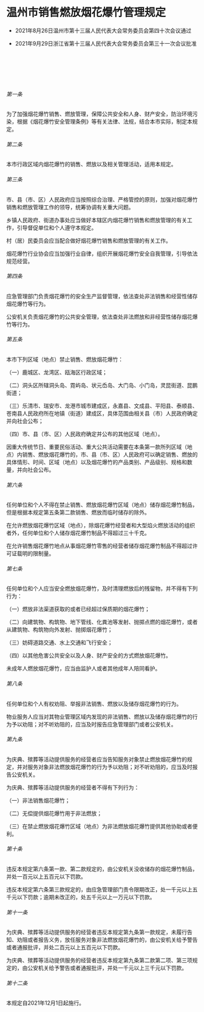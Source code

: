 # 温州市销售燃放烟花爆竹管理规定

- 2021年8月26日温州市第十三届人民代表大会常务委员会第四十次会议通过

- 2021年9月29日浙江省第十三届人民代表大会常务委员会第三十一次会议批准

<!-- INFO END -->

​

​

​

###### 第一条

为了加强烟花爆竹销售、燃放管理，保障公共安全和人身、财产安全，防治环境污染，根据《烟花爆竹安全管理条例》等有关法律、法规，结合本市实际，制定本规定。

###### 第二条

本市行政区域内烟花爆竹的销售、燃放以及相关管理活动，适用本规定。

###### 第三条

市、县（市、区）人民政府应当按照综合治理、严格管控的原则，加强对烟花爆竹销售和燃放管理工作的领导，统筹协调有关重大问题。

乡镇人民政府、街道办事处应当做好本辖区内烟花爆竹销售和燃放管理的有关工作，引导督促单位和个人遵守本规定。

村（居）民委员会应当配合做好烟花爆竹销售和燃放管理的有关工作。

烟花爆竹行业协会应当加强行业自律，组织开展烟花爆竹安全自我管理，引导依法规范经营。

###### 第四条

应急管理部门负责烟花爆竹的安全生产监督管理，依法查处非法销售和经营性储存烟花爆竹等行为。

公安机关负责烟花爆竹的公共安全管理，依法查处非法燃放和非经营性储存烟花爆竹等行为。

###### 第五条

本市下列区域（地点）禁止销售、燃放烟花爆竹：

（一）鹿城区、龙湾区、瓯海区行政区域；

（二）洞头区所辖洞头岛、霓屿岛、状元岙岛、大门岛、小门岛，灵昆街道、昆鹏街道；

（三）乐清市、瑞安市、龙港市城市建成区，永嘉县、文成县、平阳县、泰顺县、苍南县人民政府所在地镇（街道）建成区，具体范围由相关县（市）人民政府确定并向社会公布；

（四）市、县（市、区）人民政府确定并公布的其他区域（地点）。

因重大传统节日、重要民俗活动、重大公共活动需要在本条第一款所列区域（地点）内销售、燃放烟花爆竹的，市、县（市、区）人民政府可以确定销售、燃放的具体情形、时间、区域（地点）以及烟花爆竹的产品类别、产品级别、规格和数量，并向社会公布。

###### 第六条

任何单位和个人不得在禁止销售、燃放烟花爆竹区域（地点）储存烟花爆竹制品，但是根据本规定第五条第二款销售、燃放而临时储存的除外。

在允许燃放烟花爆竹区域（地点），除烟花爆竹经营者和大型焰火燃放活动的组织者外，任何单位和个人储存烟花爆竹制品不得超过三十千克。

在允许销售烟花爆竹地点从事烟花爆竹零售的经营者储存烟花爆竹制品不得超过许可证载明的限制量。

###### 第七条

任何单位和个人应当安全燃放烟花爆竹，及时清理燃放后的残留物，并不得有下列行为：

（一）燃放非法渠道获取的或者已经超过保质期的烟花爆竹；

（二）向建筑物、构筑物、地下管线、化粪池等发射、抛掷点燃的烟花爆竹，或者从建筑物、构筑物向外发射、抛掷烟花爆竹；

（三）妨碍道路交通、水上交通和飞行安全；

（四）以其他危害公共安全以及人身、财产安全的方式燃放烟花爆竹。

未成年人燃放烟花爆竹，应当由监护人或者其他成年人陪同看护。

###### 第八条

任何单位和个人有权劝阻、举报非法销售、燃放以及储存烟花爆竹的行为。

物业服务人应当对其物业管理区域内发现的非法销售、燃放以及储存烟花爆竹的行为予以劝阻；对不听劝阻的，应当及时报告应急管理部门或者公安机关。

###### 第九条

为庆典、殡葬等活动提供服务的经营者应当告知服务对象禁止燃放烟花爆竹的规定，并对服务对象非法燃放烟花爆竹的行为予以劝阻；对不听劝阻的，应当及时报告公安机关。

为庆典、殡葬等活动提供服务的经营者不得有下列行为：

（一）非法销售烟花爆竹；

（二）无偿提供烟花爆竹用于非法燃放；

（三）在禁止燃放烟花爆竹区域（地点）为非法燃放烟花爆竹提供其他协助或者便利。

###### 第十条

违反本规定第六条第一款、第二款规定的，由公安机关没收储存的烟花爆竹制品，并处一百元以上五百元以下罚款。

违反本规定第六条第三款规定的，由应急管理部门责令限期改正，处一千元以上五千元以下罚款；逾期未改正的，处五千元以上一万元以下罚款。

###### 第十一条

为庆典、殡葬等活动提供服务的经营者违反本规定第九条第一款规定，未履行告知、劝阻或者报告义务，放任服务对象非法燃放烟花爆竹的，由公安机关给予警告或者通报批评，并处二百元以上五百元以下罚款。

为庆典、殡葬等活动提供服务的经营者违反本规定第九条第二款第二项、第三项规定的，由公安机关给予警告或者通报批评，并处一千元以上三千元以下罚款。

###### 第十二条

本规定自2021年12月1日起施行。
